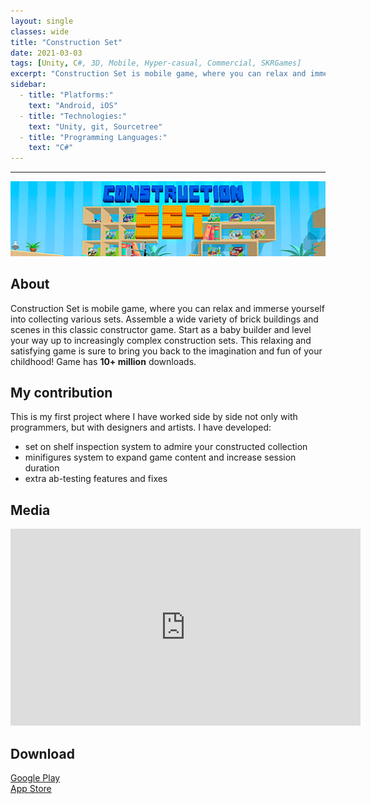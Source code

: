 ```yaml
---
layout: single
classes: wide
title: "Construction Set"
date: 2021-03-03
tags: [Unity, C#, 3D, Mobile, Hyper-casual, Commercial, SKRGames]
excerpt: "Construction Set is mobile game, where you can relax and immerse yourself into collecting various sets, ranging from medieval castle to american election. Game has 10+ million downloads."
sidebar:
  - title: "Platforms:"
    text: "Android, iOS"
  - title: "Technologies:"
    text: "Unity, git, Sourcetree"
  - title: "Programming Languages:"
    text: "C#"
---
```

<hr>
<img class="full" src="/images/Construction Set.png" alt="banner">

<h2>About</h2>
<p>Construction Set is mobile game, where you can relax and immerse yourself into collecting various sets. Assemble a wide variety of brick buildings and scenes in this classic constructor game. Start as a baby builder and level your way up to increasingly complex construction sets. This relaxing and satisfying game is sure to bring you back to the imagination and fun of your childhood! Game has <b>10+ million</b> downloads.</p>

<h2>My contribution</h2>
<p>This is my first project where I have worked side by side not only with programmers, but with designers and artists. I have developed:
<ul>
  <li>set on shelf inspection system to admire your constructed collection</li>
  <li>minifigures system to expand game content and increase session duration</li>
  <li>extra ab-testing features and fixes</li>
</ul>

<h2>Media</h2>
<iframe width="560" height="315" src="https://www.youtube.com/embed/xobJUn14Wdk" frameborder="0" allow="accelerometer; autoplay; clipboard-write; encrypted-media; gyroscope; picture-in-picture" allowfullscreen></iframe>

<h2>Download</h2>
<a href="https://play.google.com/store/apps/details?id=com.constructor.games"><i class="fab fa-google-play"></i> Google Play</a><br>
<a href="https://apps.apple.com/us/app/construction-set-toys-puzzle/id1544659730"><i class="fab fa-app-store-ios"></i> App Store</a>
